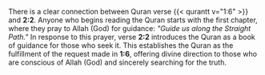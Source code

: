 There is a clear connection between Quran verse {{< qurantt v="1:6" >}} and **2:2**. Anyone who begins reading the Quran starts with the first chapter, where they pray to Allah (God) for guidance: _"Guide us along the Straight Path."_ In response to this prayer, verse **2:2** introduces the Quran as a book of guidance for those who seek it. This establishes the Quran as the fulfillment of the request made in **1:6**, offering divine direction to those who are conscious of Allah (God) and sincerely searching for the truth.

